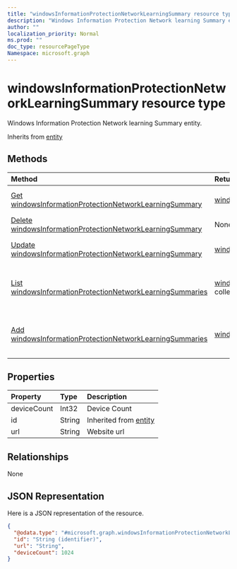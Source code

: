 ```yaml
---
title: "windowsInformationProtectionNetworkLearningSummary resource type"
description: "Windows Information Protection Network learning Summary entity."
author: ""
localization_priority: Normal
ms.prod: ""
doc_type: resourcePageType
Namespace: microsoft.graph
---
```



# windowsInformationProtectionNetworkLearningSummary resource type

Windows Information Protection Network learning Summary entity.


Inherits from [entity](../resources/entity.md)

## Methods
|Method|Return Type|Description|
|:---|:---|:---|
|[Get windowsInformationProtectionNetworkLearningSummary](../api/windowsinformationprotectionnetworklearningsummary-get.md)|[windowsInformationProtectionNetworkLearningSummary](../resources/windowsInformationProtectionNetworkLearningSummary.md)|Read properties and relationships of the [windowsInformationProtectionNetworkLearningSummary](../resources/windowsinformationprotectionnetworklearningsummary.md) object.|
|[Delete windowsInformationProtectionNetworkLearningSummary](../api/windowsinformationprotectionnetworklearningsummary-delete.md)|None|Deletes a [windowsInformationProtectionNetworkLearningSummary](../resources/windowsinformationprotectionnetworklearningsummary.md).|
|[Update windowsInformationProtectionNetworkLearningSummary](../api/windowsinformationprotectionnetworklearningsummary-update.md)|[windowsInformationProtectionNetworkLearningSummary](../resources/windowsInformationProtectionNetworkLearningSummary.md)|Update the properties of a [windowsInformationProtectionNetworkLearningSummary](../resources/windowsinformationprotectionnetworklearningsummary.md) object.|
|[List windowsInformationProtectionNetworkLearningSummaries](../api/devicemanagement-list-windowsinformationprotectionnetworklearningsummaries.md)|[windowsInformationProtectionNetworkLearningSummary](../resources/windowsInformationProtectionNetworkLearningSummary.md) collection|Get the windowsInformationProtectionNetworkLearningSummaries from the windowsInformationProtectionNetworkLearningSummaries navigation property.|
|[Add windowsInformationProtectionNetworkLearningSummaries](../api/devicemanagement-post-windowsinformationprotectionnetworklearningsummaries.md)|[windowsInformationProtectionNetworkLearningSummary](../resources/windowsInformationProtectionNetworkLearningSummary.md)|Add windowsInformationProtectionNetworkLearningSummaries by posting to the windowsInformationProtectionNetworkLearningSummaries collection.|

## Properties
|Property|Type|Description|
|:---|:---|:---|
|deviceCount|Int32|Device Count|
|id|String| Inherited from [entity](../resources/entity.md)|
|url|String|Website url|

## Relationships
None

## JSON Representation
Here is a JSON representation of the resource.
<!-- {
  "blockType": "resource",
  "keyProperty": "id",
  "@odata.type": "microsoft.graph.windowsInformationProtectionNetworkLearningSummary",
  "baseType": "microsoft.graph.entity",
  "openType": false
}
-->
``` json
{
  "@odata.type": "#microsoft.graph.windowsInformationProtectionNetworkLearningSummary",
  "id": "String (identifier)",
  "url": "String",
  "deviceCount": 1024
}
```

